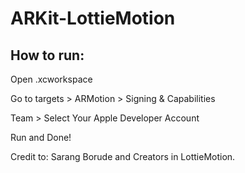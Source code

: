 # ARKit-LottieMotion

## How to run:

Open .xcworkspace

Go to targets > ARMotion > Signing & Capabilities

Team > Select Your Apple Developer Account

Run and Done!

Credit to: Sarang Borude and Creators in LottieMotion.
